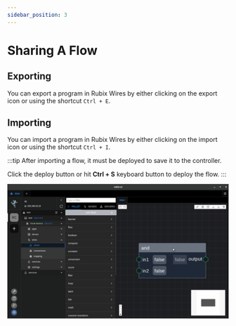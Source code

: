 ```yaml
---
sidebar_position: 3
---
```


# Sharing A Flow

## Exporting
You can export a program in Rubix Wires by either clicking on the export icon or using the shortcut `Ctrl + E`.


## Importing
You can import a program in Rubix Wires by either clicking on the import icon or using the shortcut `Ctrl + I`.

:::tip
After importing a flow, it must be deployed to save it to the controller.

Click the deploy button or hit **Ctrl + S** keyboard button to deploy the flow.
:::




![max800px](img/import-export.gif)